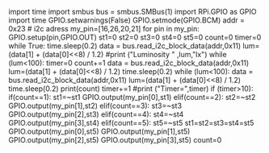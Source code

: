 import time
import smbus
bus = smbus.SMBus(1)
import RPi.GPIO as GPIO
import time
GPIO.setwarnings(False)
GPIO.setmode(GPIO.BCM)
addr = 0x23 # i2c adress
my_pin=[16,26,20,21]
for pin in my_pin:
    GPIO.setup(pin,GPIO.OUT)
st1=0
st2=0
st3=0
st4=0
st5=0
count=0
timer=0
while True:
    time.sleep(0.2)
    data = bus.read_i2c_block_data(addr,0x11)
    lum=(data[1] + (data[0]<<8) / 1.2)
    #print ("Luminosity " ,lum,"lx")
    while (lum<100):
        timer=0
        count+=1
        data = bus.read_i2c_block_data(addr,0x11)
        lum=(data[1] + (data[0]<<8) / 1.2)
        time.sleep(0.2)
        while (lum<100):
            data = bus.read_i2c_block_data(addr,0x11)
            lum=(data[1] + (data[0]<<8) / 1.2)
            time.sleep(0.2)
    print(count)
    timer+=1
    #print ("Timer=",timer)
    if (timer>10):
        if(count==1):
            st1=~st1
            GPIO.output(my_pin[0],st1)
        elif(count==2):
            st2=~st2
            GPIO.output(my_pin[1],st2)
        elif(count==3):
            st3=~st3
            GPIO.output(my_pin[2],st3)
        elif(count==4):
            st4=~st4
            GPIO.output(my_pin[3],st4)
        elif(count==5):
            st5=~st5
            st1=st2=st3=st4=st5
            GPIO.output(my_pin[0],st5)
            GPIO.output(my_pin[1],st5)
            GPIO.output(my_pin[2],st5)
            GPIO.output(my_pin[3],st5)
        count=0
